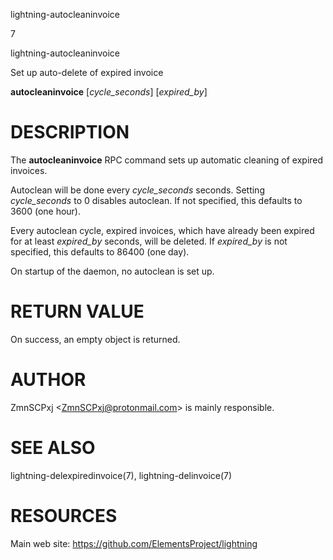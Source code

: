 lightning-autocleaninvoice

7

lightning-autocleaninvoice

Set up auto-delete of expired invoice

**autocleaninvoice** \[*cycle\_seconds*\] \[*expired\_by*\]

DESCRIPTION
===========

The **autocleaninvoice** RPC command sets up automatic cleaning of
expired invoices.

Autoclean will be done every *cycle\_seconds* seconds. Setting
*cycle\_seconds* to 0 disables autoclean. If not specified, this
defaults to 3600 (one hour).

Every autoclean cycle, expired invoices, which have already been expired
for at least *expired\_by* seconds, will be deleted. If *expired\_by* is
not specified, this defaults to 86400 (one day).

On startup of the daemon, no autoclean is set up.

RETURN VALUE
============

On success, an empty object is returned.

AUTHOR
======

ZmnSCPxj &lt;<ZmnSCPxj@protonmail.com>&gt; is mainly responsible.

SEE ALSO
========

lightning-delexpiredinvoice(7), lightning-delinvoice(7)

RESOURCES
=========

Main web site: <https://github.com/ElementsProject/lightning>
